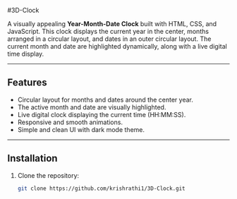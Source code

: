 #3D-Clock

A visually appealing **Year-Month-Date Clock** built with HTML, CSS, and JavaScript. This clock displays the current year in the center, months arranged in a circular layout, and dates in an outer circular layout. The current month and date are highlighted dynamically, along with a live digital time display.

---

## Features

- Circular layout for months and dates around the center year.
- The active month and date are visually highlighted.
- Live digital clock displaying the current time (HH:MM:SS).
- Responsive and smooth animations.
- Simple and clean UI with dark mode theme.

---



## Installation

1. Clone the repository:

   ```bash
   git clone https://github.com/krishrathi1/3D-Clock.git
